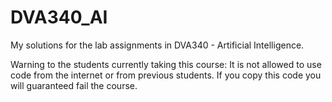 # DVA340_AI
My solutions for the lab assignments in DVA340 - Artificial Intelligence.

Warning to the students currently taking this course: It is not allowed to use code from the internet or from previous students. If you copy this code you will guaranteed fail the course.
